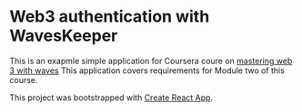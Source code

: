 # Web3 authentication with WavesKeeper

This is an exapmle simple application for Coursera coure on [mastering web 3 with waves](https://www.coursera.org/learn/mastering-web3-waves/) 
This application covers requirements for Module two of this course.

This project was bootstrapped with [Create React App](https://github.com/facebook/create-react-app).

